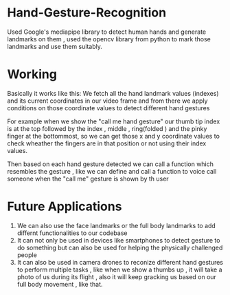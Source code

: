 # Hand-Gesture-Recognition

Used Google's mediapipe library to detect human hands and generate landmarks on them , used the opencv library from python to mark those landmarks and use them suitably.

# Working
Basically it works like this:
We fetch all the hand landmark values (indexes) and its current coordinates in our video frame and from there we apply conditions on those coordinate values to detect different hand gestures

For example when we show the "call me hand gesture"  our thumb tip index is at the top followed by the index , middle , ring(folded ) and the pinky finger at the bottommost, so we can get those x and y coordinate values to check wheather the fingers are in that position or not using their index values.

Then based on each hand gesture detected we can call a function which resembles the gesture , like we can define and call a function to voice call someone when the "call me" gesture is shown by th user

# Future Applications
1) We can also use the face landmarks or the full body landmarks to add differnt functionalities to our codebase
2) It can not only be used in devices like smartphones to detect gesture to do something but can also be used for helping the physically challenged people
3) It can also be used in camera drones to reconize different hand gestures to perform multiple tasks , like when we show a thumbs up , it will take a photo of us during its flight , also it will keep gracking us based on our full body movement , like that.
